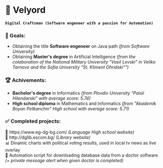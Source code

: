 # 🐐 Velyord

**`Digital Craftsman (Software engeneer with a passion for Automation)`**

### 🎯 Goals:
<ul>
  <li>
    Obtaining the title <strong>Software engeneer</strong> on Java path <i>(from Software University)</i>
  </li>
  <li>
    Obtaining <strong>Master's degree</strong> in Artificial Intelligence <i>(from the colaboration of the National Military University "Vasil Levski" in Veliko Tarnovo and the Sofia University "St. Kliment Ohridski"")</i>
  </li>
</ul>

### 🏆 Achivements:
<ul>
  <li>
    <strong>Bachelor's degree</strong> in Informatics <i>(from Plovdiv University "Paisii Hilendarski" with average score: 5.74)</i>
  </li>
  <li>
    <strong>High school diploma</strong> in Mathematics and Informatics <i>(from "Akademik Boyan Petkanchin" High school with average score: 5.71)</i>
  </li>
</ul>

### ✅ Completed projects:
<p>
    🏫 https://www.eg-dg-bg.com/ <i>(Language High school website)</i><br />
    📖 http://dglib.escom.bg/ <i>(Library website)</i><br />
    📊 Dinamic charts with political voting results, used in local tv news as live overlay<br />
    🤖 Automation script for downloading database data from a doctor software <i>(+ private message alert when given doctor is completed)</i>
</p>
